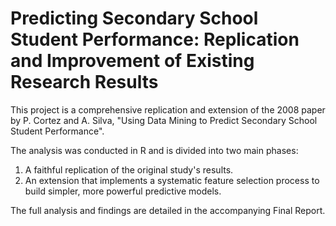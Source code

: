 # Predicting Secondary School Student Performance: Replication and Improvement of Existing Research Results
This project is a comprehensive replication and extension of the 2008 paper by P. Cortez and A. Silva, "Using Data Mining to Predict Secondary School Student Performance".

The analysis was conducted in R and is divided into two main phases:

1. A faithful replication of the original study's results.
2. An extension that implements a systematic feature selection process to build simpler, more powerful predictive models.

The full analysis and findings are detailed in the accompanying Final Report.

